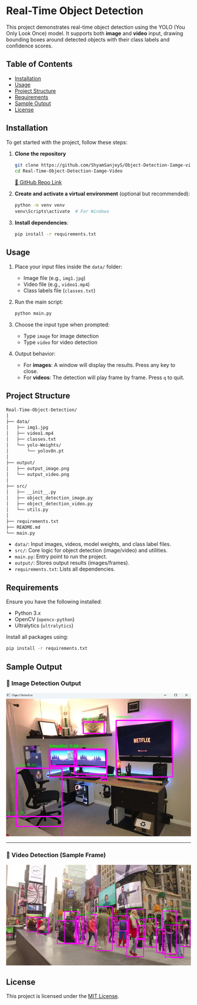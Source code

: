 # Real-Time Object Detection

This project demonstrates real-time object detection using the YOLO (You Only Look Once) model. It supports both **image** and **video** input, drawing bounding boxes around detected objects with their class labels and confidence scores.

## Table of Contents

- [Installation](#installation)
- [Usage](#usage)
- [Project Structure](#project-structure)
- [Requirements](#requirements)
- [Sample Output](#sample-output)
- [License](#license)

## Installation

To get started with the project, follow these steps:

1. **Clone the repository**

   ```bash
   git clone https://github.com/ShyamSanjeyS/Object-Detection-Iamge-video.git
   cd Real-Time-Object-Detection-Iamge-Video
   ```

   [🔗 GitHub Repo Link](https://github.com/ShyamSanjeyS/Real-Time-Object-Detection-Iamge-Video)

2. **Create and activate a virtual environment** (optional but recommended):

   ```bash
   python -m venv venv
   venv\Scripts\activate  # For Windows
   ```

3. **Install dependencies**:

   ```bash
   pip install -r requirements.txt
   ```

## Usage

1. Place your input files inside the `data/` folder:
   - Image file (e.g., `img1.jpg`)
   - Video file (e.g., `video1.mp4`)
   - Class labels file (`classes.txt`)

2. Run the main script:

   ```bash
   python main.py
   ```

3. Choose the input type when prompted:
   - Type `image` for image detection
   - Type `video` for video detection

4. Output behavior:
   - For **images**: A window will display the results. Press any key to close.
   - For **videos**: The detection will play frame by frame. Press `q` to quit.

## Project Structure

```
Real-Time-Object-Detection/
│
├── data/
│   ├── img1.jpg
│   ├── video1.mp4
│   ├── classes.txt
│   └── yolo-Weights/
│       └── yolov8n.pt
│
├── output/
│   ├── output_image.png
│   └── output_video.png
│
├── src/
│   ├── __init__.py
│   ├── object_detection_image.py
│   ├── object_detection_video.py
│   └── utils.py
│
├── requirements.txt
├── README.md
└── main.py
```

- `data/`: Input images, videos, model weights, and class label files.
- `src/`: Core logic for object detection (image/video) and utilities.
- `main.py`: Entry point to run the project.
- `output/`: Stores output results (images/frames).
- `requirements.txt`: Lists all dependencies.

## Requirements

Ensure you have the following installed:

- Python 3.x
- OpenCV (`opencv-python`)
- Ultralytics (`ultralytics`)

Install all packages using:

```bash
pip install -r requirements.txt
```

## Sample Output

### 🔹 Image Detection Output

![Image Detection Output](output/output_image.png)

---

### 🔹 Video Detection (Sample Frame)

![Video Detection Frame](output/output_video.png)

## License

This project is licensed under the [MIT License](LICENSE).

